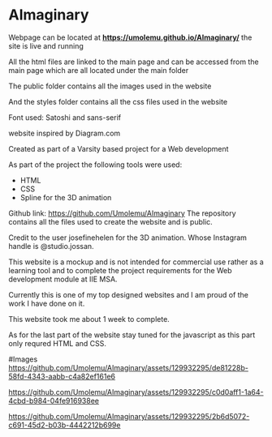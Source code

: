 # AImaginary  
Webpage can be located at **https://umolemu.github.io/AImaginary/** the site is live and running

All the html files are linked to the main page and can be accessed from the main page which are all located under the main folder

The public folder contains all the images used in the website

And the styles folder contains all the css files used in the website

Font used: Satoshi and sans-serif

website inspired by Diagram.com

Created as part of a Varsity based project for a Web development

As part of the project the following tools were used:
- HTML
- CSS
- Spline for the 3D animation

Github link: https://github.com/Umolemu/AImaginary
The repository contains all the files used to create the website and is public.

Credit to the user josefinehelen for the 3D animation.
Whose Instagram handle is @studio.jossan.

This website is a mockup and is not intended for commercial use rather as a learning tool and to complete the 
project requirements for the Web development module at IIE MSA.

Currently this is one of my top designed websites and I am proud of the work I have done on it.

This website took me about 1 week to complete.

As for the last part of the website stay tuned for the javascript as this part only requred HTML and CSS. 

#Images
https://github.com/Umolemu/AImaginary/assets/129932295/de81228b-58fd-4343-aabb-c4a82ef161e6

https://github.com/Umolemu/AImaginary/assets/129932295/c0d0aff1-1a64-4cbd-b984-04fe916938ee

https://github.com/Umolemu/AImaginary/assets/129932295/2b6d5072-c691-45d2-b03b-4442212b699e
